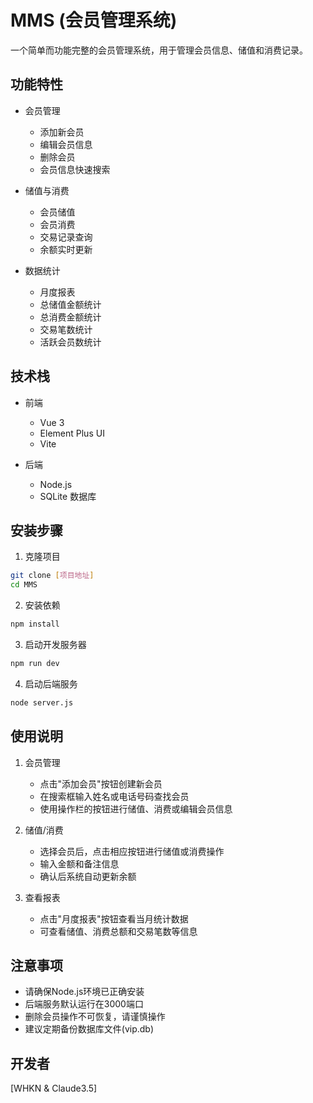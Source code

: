 # MMS (会员管理系统)

一个简单而功能完整的会员管理系统，用于管理会员信息、储值和消费记录。

## 功能特性

- 会员管理
  - 添加新会员
  - 编辑会员信息
  - 删除会员
  - 会员信息快速搜索

- 储值与消费
  - 会员储值
  - 会员消费
  - 交易记录查询
  - 余额实时更新

- 数据统计
  - 月度报表
  - 总储值金额统计
  - 总消费金额统计
  - 交易笔数统计
  - 活跃会员数统计

## 技术栈

- 前端
  - Vue 3
  - Element Plus UI
  - Vite

- 后端
  - Node.js
  - SQLite 数据库

## 安装步骤

1. 克隆项目
```bash
git clone [项目地址]
cd MMS
```

2. 安装依赖
```bash
npm install
```

3. 启动开发服务器
```bash
npm run dev
```

4. 启动后端服务
```bash
node server.js
```

## 使用说明

1. 会员管理
   - 点击"添加会员"按钮创建新会员
   - 在搜索框输入姓名或电话号码查找会员
   - 使用操作栏的按钮进行储值、消费或编辑会员信息

2. 储值/消费
   - 选择会员后，点击相应按钮进行储值或消费操作
   - 输入金额和备注信息
   - 确认后系统自动更新余额

3. 查看报表
   - 点击"月度报表"按钮查看当月统计数据
   - 可查看储值、消费总额和交易笔数等信息

## 注意事项

- 请确保Node.js环境已正确安装
- 后端服务默认运行在3000端口
- 删除会员操作不可恢复，请谨慎操作
- 建议定期备份数据库文件(vip.db)

## 开发者

[WHKN & Claude3.5]
